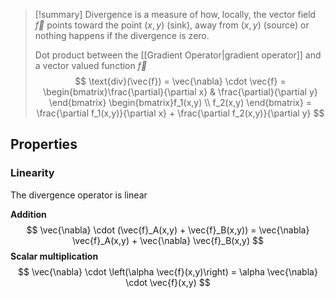 

> [!summary]
> Divergence is a measure of how, locally, the vector field $\vec{f}$ points toward the point $(x,y)$ (sink), away from $(x,y)$ (source) or nothing happens if the divergence is zero.
> 
> Dot product between the [[Gradient Operator|gradient operator]] and a vector valued function $\vec{f}$
> $$
> \text{div}(\vec{f}) = 
> \vec{\nabla} \cdot \vec{f} = 
> \begin{bmatrix}\frac{\partial}{\partial x} & \frac{\partial}{\partial y} \end{bmatrix} 
> \begin{bmatrix}f_1(x,y) \\ f_2(x,y) \end{bmatrix} = \frac{\partial f_1(x,y)}{\partial x} + \frac{\partial f_2(x,y)}{\partial y}
> $$
> 
  
  

## Properties
### Linearity
The divergence operator is linear

**Addition**
$$
\vec{\nabla} \cdot (\vec{f}_A(x,y) + \vec{f}_B(x,y)) = \vec{\nabla} \vec{f}_A(x,y)  + \vec{\nabla} \vec{f}_B(x,y) 
$$
**Scalar multiplication**
$$
\vec{\nabla} \cdot \left(\alpha \vec{f}(x,y)\right) = \alpha \vec{\nabla} \cdot \vec{f}(x,y) 
$$

